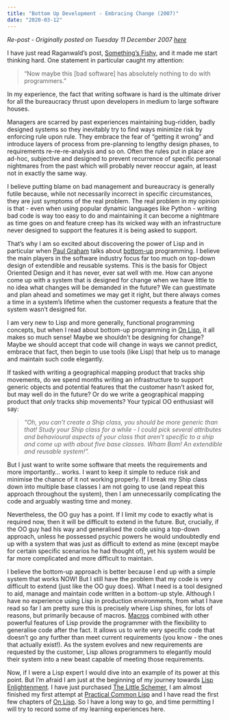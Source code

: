 ```yaml
---
title: "Bottom Up Development - Embracing Change (2007)"
date: "2020-03-12"
---
```


_Re-post - Originally posted on Tuesday 11 December 2007 [here](http://goldfish-geek.blogspot.com/2007/12/bottom-up-development-embracing-change.html)_

I have just read Raganwald’s post, [Something’s Fishy](http://weblog.raganwald.com/2007/12/somethings-fishy.html), and it made me start thinking hard. One statement in particular caught my attention:

> “Now maybe this [bad software] has absolutely nothing to do with programmers.”

In my experience, the fact that writing software is hard is the ultimate driver for all the bureaucracy thrust upon developers in medium to large software houses.

Managers are scarred by past experiences maintaining bug-ridden, badly designed systems so they inevitably try to find ways minimize risk by enforcing rule upon rule. They embrace the fear of “getting it wrong” and introduce layers of process from pre-planning to lengthy design phases, to requirements re-re-re-analysis and so on. Often the rules put in place are ad-hoc, subjective and designed to prevent recurrence of specific personal nightmares from the past which will probably never reoccur again, at least not in exactly the same way.

I believe putting blame on bad management and bureaucracy is generally futile because, while not necessarily incorrect in specific circumstances, they are just symptoms of the real problem. The real problem in my opinion is that - even when using popular dynamic languages like Python - writing bad code is way too easy to do and maintaining it can become a nightmare as time goes on and feature creep has its wicked way with an infrastructure never designed to support the features it is being asked to support.

That’s why I am so excited about discovering the power of Lisp and in particular when [Paul Graham](http://www.paulgraham.com/) talks about [bottom-up](http://www.paulgraham.com/progbot.html) programming. I believe the main players in the software industry focus far too much on top-down design of extendible and reusable systems. This is the basis for Object Oriented Design and it has never, ever sat well with me. How can anyone come up with a system that is designed for change when we have little to no idea what changes will be demanded in the future? We can guestimate and plan ahead and sometimes we may get it right, but there always comes a time in a system’s lifetime when the customer requests a feature that the system wasn’t designed for.

I am very new to Lisp and more generally, functional programming concepts, but when I read about bottom-up programming in [On Lisp](http://www.paulgraham.com/onlisp.html), it all makes so much sense! Maybe we shouldn’t be designing for change? Maybe we should accept that code will change in ways we cannot predict, embrace that fact, then begin to use tools (like Lisp) that help us to manage and maintain such code elegantly.

If tasked with writing a geographical mapping product that tracks ship movements, do we spend months writing an infrastructure to support generic objects and potential features that the customer hasn’t asked for, but may well do in the future? Or do we write a geographical mapping product that _only_ tracks ship movements? Your typical OO enthusiast will say:

> _“Oh, you can’t create a Ship class, you should be more generic than that! Study your Ship class for a while - I could pick several attributes and behavioural aspects of your class that aren’t specific to a ship and come up with about five base classes. Wham Bam! An extendible and reusable system!”._

But I just want to write some software that meets the requirements and more importantly… works. I want to keep it simple to reduce risk and minimise the chance of it not working properly. If I break my Ship class down into multiple base classes I am not going to use (and repeat this approach throughout the system), then I am unnecessarily complicating the code and arguably wasting time and money.

Nevertheless, the OO guy has a point. If I limit my code to exactly what is required now, then it will be difficult to extend in the future. But, crucially, if the OO guy had his way and generalised the code using a top-down approach, unless he possessed psychic powers he would undoubtedly end up with a system that was just as difficult to extend as mine (except maybe for certain specific scenarios he had thought of), yet his system would be far more complicated and more difficult to maintain.

I believe the bottom-up approach is better because I end up with a simple system that works NOW! But I still have the problem that my code is very difficult to extend (just like the OO guy does). What I need is a tool designed to aid, manage and maintain code written in a bottom-up style. Although I have no experience using Lisp in production environments, from what I have read so far I am pretty sure this is precisely where Lisp shines, for lots of reasons, but primarily because of macros. [Macros](http://en.wikipedia.org/wiki/Macro_%28computer_science%29#Lisp_macros) combined with other powerful features of Lisp provide the programmer with the flexibility to generalise code after the fact. It allows us to write very specific code that doesn’t go any further than meet current requirements (you know - the ones that actually exist!). As the system evolves and new requirements are requested by the customer, Lisp allows programmers to elegantly mould their system into a new beast capable of meeting those requirements.

Now, if I were a Lisp expert I would dive into an example of its power at this point. But I’m afraid I am just at the beginning of my journey towards [Lisp Enlightenment](http://www.defmacro.org/ramblings/lisp.html). I have just purchased [The Little Schemer](http://www.ccs.neu.edu/home/matthias/BTLS/), I am almost finished my first attempt at [Practical Common Lisp](http://www.gigamonkeys.com/book/) and I have read the first few chapters of [On Lisp](http://www.paulgraham.com/onlisp.html). So I have a long way to go, and time permitting I will try to record some of my learning experiences here.
